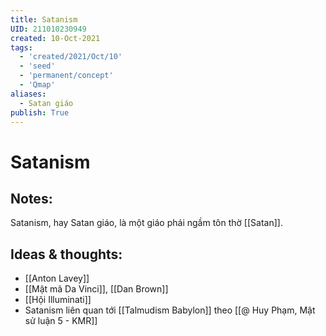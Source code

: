 ```yaml
---
title: Satanism
UID: 211010230949
created: 10-Oct-2021
tags:
  - 'created/2021/Oct/10'
  - 'seed'
  - 'permanent/concept'
  - 'Qmap'
aliases:
  - Satan giáo
publish: True
---
```

# Satanism

## Notes:
Satanism, hay Satan giáo, là một giáo phái ngầm tôn thờ [[Satan]].

## Ideas & thoughts:
- [[Anton Lavey]]
- [[Mật mã Da Vinci]], [[Dan Brown]]
- [[Hội Illuminati]]
- Satanism liên quan tới [[Talmudism Babylon]] theo [[@ Huy Phạm, Mật sử luận 5 - KMR]]
